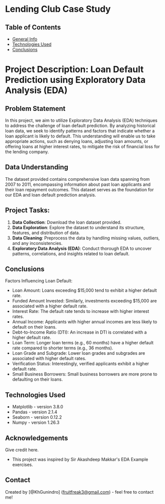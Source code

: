 # Lending Club Case Study

## Table of Contents

* [General Info](#project-description)
* [Technologies Used](#technologies-used)
* [Conclusions](#conclusions)

<!-- You can include any other section that is pertinent to your problem -->

# Project Description: Loan Default Prediction using Exploratory Data Analysis (EDA)

## Problem Statement
In this project, we aim to utilize Exploratory Data Analysis (EDA) techniques to address the challenge of loan default prediction. By analyzing historical loan data, we seek to identify patterns and factors that indicate whether a loan applicant is likely to default. This understanding will enable us to take appropriate actions, such as denying loans, adjusting loan amounts, or offering loans at higher interest rates, to mitigate the risk of financial loss for the lending company.

## Data Understanding
The dataset provided contains comprehensive loan data spanning from 2007 to 2011, encompassing information about past loan applicants and their loan repayment outcomes. This dataset serves as the foundation for our EDA and loan default prediction analysis.


## Project Tasks:
1. **Data Collection**: Download the loan dataset provided.
2. **Data Exploration**: Explore the dataset to understand its structure, features, and distribution of data.
3. **Data Cleaning**: Preprocess the data by handling missing values, outliers, and any inconsistencies.
4. **Exploratory Data Analysis (EDA)**: Conduct thorough EDA to uncover patterns, correlations, and insights related to loan default.

<!-- You don't have to answer all the questions - just the ones relevant to your project. -->

## Conclusions

Factors Influencing Loan Default:

- Loan Amount: Loans exceeding $15,000 tend to exhibit a higher default rate.
- Funded Amount Invested: Similarly, investments exceeding $15,000 are associated with a higher default rate.
- Interest Rate: The default rate tends to increase with higher interest rates.
- Annual Income: Applicants with higher annual incomes are less likely to default on their loans.
- Debt-to-Income Ratio (DTI): An increase in DTI is correlated with a higher default rate.
- Loan Term: Longer loan terms (e.g., 60 months) have a higher default rate compared to shorter terms (e.g., 36 months).
- Loan Grade and Subgrade: Lower loan grades and subgrades are associated with higher default rates.
- Verification Status: Interestingly, verified applicants exhibit a higher default rate.
- Small Business Borrowers: Small business borrowers are more prone to defaulting on their loans.

<!-- You don't have to answer all the questions - just the ones relevant to your project. -->

## Technologies Used

- Matplotlib - version 3.8.0
- Pandas - version 2.1.4
- Seaborn - version 0.12.2
- Numpy - version 1.26.3

<!-- As the libraries versions keep on changing, it is recommended to mention the version of library used in this project -->

## Acknowledgements

Give credit here.

- This project was inspired by Sir Akashdeep Makkar's EDA Example exercises.

## Contact

Created by [@KhGunindro] (fruitfreak3@gmail.com) - feel free to contact me!

<!-- Optional -->

<!-- ## License -->

<!-- This project is open source and available under the [... License](). -->

<!-- You don't have to include all sections - just the one's relevant to your project -->
